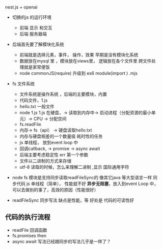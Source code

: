 nest.js + openai 

- 切换的js 的运行环境
    - 前端 显示 和交互
    - 后端 服务器端 
- 后端首先要了解模块化系统 
    - 前端就是选择元素，事件， 操作，效果 早期是没有模块化系统  
    - 数据放在mysql  里 ，模块放在views里， 逻辑放在各个文件里
        跨文件处理就是家常便饭  
    - node commonJS(require) 升级到 es6 module(import ) .mjs 
- fs 文件系统 
    - 文件系统是操作系统 ，后端的主要模块，内置
    - 代码文件，1.js
    - hello.txt 一般文件
    - node 1.js 
        1.js 在硬盘，-> 读取到内存中-> 启动进程（分配资源的最小单元）-> CPU  -> 分配空间
    - fs.readFile 
    - 内存-> fs（api） -> 硬盘读取hello.txt
    - 内存与硬盘相差的一个数量级 耗时性的任务
    - js 单线程， 放到event loop 中 
    - 回调callback, -> promise  -> async await
    - 后端主要考虑稳定性  err 第一个参数
    - 文件以二进制的方式来存储
    - utf-8 读取的时候，怎么来理解二进制 ,显示 国际通用字符

- node fs 模块是支持同步读取readFileSync的
    像其它java 等大型语言一样  同步代码
    js 单线程（简单）， 性能就不好
    **异步无阻塞**，放入到event Loop 中，可以去做别的事了，高效的原因（性能很好）
- readFileSync  同步写法 缺点是性能，等
    好处是 代码的可读性好
## 代码的执行流程
- readFile  回调函数
- fs.promises then 
- async await  写法已经跟同步的写法几乎是一样了？

